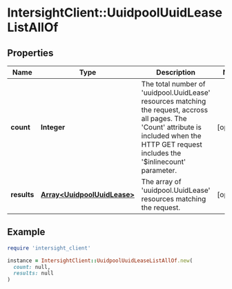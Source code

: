 # IntersightClient::UuidpoolUuidLeaseListAllOf

## Properties

| Name | Type | Description | Notes |
| ---- | ---- | ----------- | ----- |
| **count** | **Integer** | The total number of &#39;uuidpool.UuidLease&#39; resources matching the request, accross all pages. The &#39;Count&#39; attribute is included when the HTTP GET request includes the &#39;$inlinecount&#39; parameter. | [optional] |
| **results** | [**Array&lt;UuidpoolUuidLease&gt;**](UuidpoolUuidLease.md) | The array of &#39;uuidpool.UuidLease&#39; resources matching the request. | [optional] |

## Example

```ruby
require 'intersight_client'

instance = IntersightClient::UuidpoolUuidLeaseListAllOf.new(
  count: null,
  results: null
)
```

